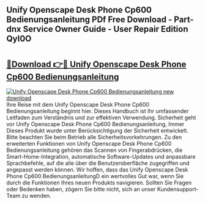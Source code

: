 ## Unify Openscape Desk Phone Cp600 Bedienungsanleitung PDf Free Download - Part-dnx Service Owner Guide - User Repair Edition QyI0O

# <h2><a href="http://df61u8b.blite.top/?on=Unify+Openscape+Desk+Phone+Cp600+Bedienungsanleitung">🔗Download 👉🔴 Unify Openscape Desk Phone Cp600 Bedienungsanleitung</a></h2>

[![Unify Openscape Desk Phone Cp600 Bedienungsanleitung new download](https://i.imgur.com/lujVjoI.png)](http://df61u8b.blite.top/?on=Unify+Openscape+Desk+Phone+Cp600+Bedienungsanleitung)
Ihre Reise mit dem Unify Openscape Desk Phone Cp600 Bedienungsanleitung beginnt hier. Dieses Handbuch ist Ihr umfassender Leitfaden zum Verständnis und zur effektiven Verwendung. Sicherheit geht vor Unify Openscape Desk Phone Cp600 Bedienungsanleitung, Immer Dieses Produkt wurde unter Berücksichtigung der Sicherheit entwickelt. Bitte beachten Sie beim Betrieb alle Sicherheitsvorkehrungen. Zu den erweiterten Funktionen von Unify Openscape Desk Phone Cp600 Bedienungsanleitung gehören das Scannen von Fingerabdrücken, die Smart-Home-Integration, automatische Software-Updates und anpassbare Sprachbefehle, auf die alle über die Benutzeroberfläche zugegriffen und angepasst werden können. Wir hoffen, dass das Unify Openscape Desk Phone Cp600 BedienungsanleitungD ein wertvolles Gut war, wenn Sie durch die Funktionen Ihres neuen Produkts navigieren. Sollten Sie Fragen oder Bedenken haben, zögern Sie bitte nicht, sich an unser Kundensupport-Team zu wenden.
